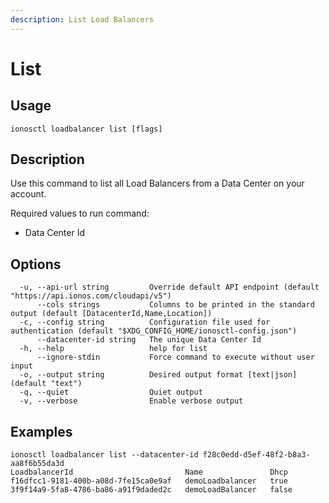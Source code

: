 ```yaml
---
description: List Load Balancers
---
```


# List

## Usage

```text
ionosctl loadbalancer list [flags]
```

## Description

Use this command to list all Load Balancers from a Data Center on your account.

Required values to run command:
- Data Center Id

## Options

```text
  -u, --api-url string         Override default API endpoint (default "https://api.ionos.com/cloudapi/v5")
      --cols strings           Columns to be printed in the standard output (default [DatacenterId,Name,Location])
  -c, --config string          Configuration file used for authentication (default "$XDG_CONFIG_HOME/ionosctl-config.json")
      --datacenter-id string   The unique Data Center Id
  -h, --help                   help for list
      --ignore-stdin           Force command to execute without user input
  -o, --output string          Desired output format [text|json] (default "text")
  -q, --quiet                  Quiet output
  -v, --verbose                Enable verbose output
```

## Examples

```text
ionosctl loadbalancer list --datacenter-id f28c0edd-d5ef-48f2-b8a3-aa8f6b55da3d 
LoadbalancerId                         Name               Dhcp
f16dfcc1-9181-400b-a08d-7fe15ca0e9af   demoLoadbalancer   true
3f9f14a9-5fa8-4786-ba86-a91f9daded2c   demoLoadBalancer   false
```


